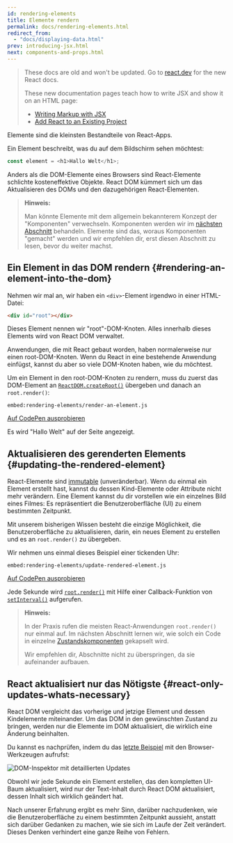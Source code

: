 ```yaml
---
id: rendering-elements
title: Elemente rendern
permalink: docs/rendering-elements.html
redirect_from:
  - "docs/displaying-data.html"
prev: introducing-jsx.html
next: components-and-props.html
---
```


<div class="scary">

>
> These docs are old and won't be updated. Go to [react.dev](https://react.dev/) for the new React docs.
>
> These new documentation pages teach how to write JSX and show it on an HTML page:
>
> - [Writing Markup with JSX](https://react.dev/learn/writing-markup-with-jsx)
> - [Add React to an Existing Project](https://react.dev/learn/add-react-to-an-existing-project#step-2-render-react-components-anywhere-on-the-page)

</div>

Elemente sind die kleinsten Bestandteile von React-Apps.

Ein Element beschreibt, was du auf dem Bildschirm sehen möchtest:

```js
const element = <h1>Hallo Welt</h1>;
```

Anders als die DOM-Elemente eines Browsers sind React-Elemente schlichte kosteneffektive Objekte.
React DOM kümmert sich um das Aktualisieren des DOMs und den dazugehörigen React-Elementen.

>**Hinweis:**
>
>Man könnte Elemente mit dem allgemein bekannterem Konzept der "Komponenten" verwechseln. Komponenten werden wir
>im [nächsten Abschnitt](/docs/components-and-props.html) behandeln.
>Elemente sind das, woraus Komponenten "gemacht" werden und wir empfehlen dir, erst diesen Abschnitt zu lesen, bevor du weiter machst.

## Ein Element in das DOM rendern {#rendering-an-element-into-the-dom}

Nehmen wir mal an, wir haben ein `<div>`-Element irgendwo in einer HTML-Datei:

```html
<div id="root"></div>
```

Dieses Element nennen wir "root"-DOM-Knoten. Alles innerhalb dieses Elements wird von React DOM verwaltet.

Anwendungen, die mit React gebaut worden, haben normalerweise nur einen root-DOM-Knoten. Wenn du React in eine bestehende Anwendung einfügst, kannst du aber so viele DOM-Knoten haben, wie du möchtest.

Um ein Element in den root-DOM-Knoten zu rendern, muss du zuerst das DOM-Element an [`ReactDOM.createRoot()`](/docs/react-dom-client.html#createroot) übergeben und danach an `root.render()`:

`embed:rendering-elements/render-an-element.js`

[Auf CodePen ausprobieren](https://codepen.io/gaearon/pen/ZpvBNJ?editors=1010)

Es wird "Hallo Welt" auf der Seite angezeigt.

## Aktualisieren des gerenderten Elements {#updating-the-rendered-element}

React-Elemente sind [immutable](https://en.wikipedia.org/wiki/Immutable_object) (unveränderbar). Wenn du einmal ein Element erstellt hast, kannst du dessen
Kind-Elemente oder Attribute nicht mehr verändern. Eine Element kannst du dir vorstellen wie ein einzelnes Bild eines Filmes: Es repräsentiert die Benutzeroberfläche (UI) zu einem bestimmten Zeitpunkt.

Mit unserem bisherigen Wissen besteht die einzige Möglichkeit, die Benutzeroberfläche zu aktualisieren, darin, ein neues Element zu erstellen und es an `root.render()` zu übergeben.

Wir nehmen uns einmal dieses Beispiel einer tickenden Uhr:

`embed:rendering-elements/update-rendered-element.js`

[Auf CodePen ausprobieren](https://codepen.io/gaearon/pen/gwoJZk?editors=1010)

Jede Sekunde wird [`root.render()`](/docs/react-dom.html#render) mit Hilfe einer Callback-Funktion von [`setInterval()`](https://developer.mozilla.org/en-US/docs/Web/API/WindowTimers/setInterval) aufgerufen.

>**Hinweis:**
>
>In der Praxis rufen die meisten React-Anwendungen `root.render()` nur einmal auf. Im nächsten Abschnitt lernen wir, wie solch ein Code in einzelne [Zustandskomponenten](/docs/state-and-lifecycle.html) gekapselt wird.
>
>Wir empfehlen dir, Abschnitte nicht zu überspringen, da sie aufeinander aufbauen.

## React aktualisiert nur das Nötigste {#react-only-updates-whats-necessary}

React DOM vergleicht das vorherige und jetzige Element und dessen Kindelemente miteinander.
Um das DOM in den gewünschten Zustand zu bringen, werden nur die Elemente im DOM aktualisiert, die wirklich eine Änderung beinhalten.

Du kannst es nachprüfen, indem du das [letzte Beispiel](https://codepen.io/gaearon/pen/gwoJZk?editors=1010) mit den Browser-Werkzeugen aufrufst:

![DOM-Inspektor mit detaillierten Updates](../images/docs/granular-dom-updates.gif)

Obwohl wir jede Sekunde ein Element erstellen, das den kompletten UI-Baum aktualisiert, wird nur der Text-Inhalt durch React DOM aktualisiert, dessen Inhalt sich wirklich geändert hat.

Nach unserer Erfahrung ergibt es mehr Sinn, darüber nachzudenken, wie die Benutzeroberfläche zu einem bestimmten Zeitpunkt aussieht, anstatt
sich darüber Gedanken zu machen, wie sie sich im Laufe der Zeit verändert. Dieses Denken verhindert eine ganze Reihe von Fehlern.
